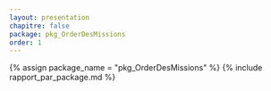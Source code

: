 ```yaml
---
layout: presentation
chapitre: false
package: pkg_OrderDesMissions
order: 1
---
```


{% assign package_name = "pkg_OrderDesMissions" %}
{% include rapport_par_package.md %}
